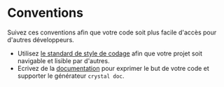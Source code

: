 # Conventions

Suivez ces conventions afin que votre code soit plus facile d'accès pour d'autres développeurs.

* Utilisez [le standard de style de codage](coding_style.md) afin que votre projet soit navigable et lisible par d'autres.
* Ecrivez de la [documentation](documenting_code.md) pour exprimer le but de votre code et supporter le générateur `crystal doc`.

